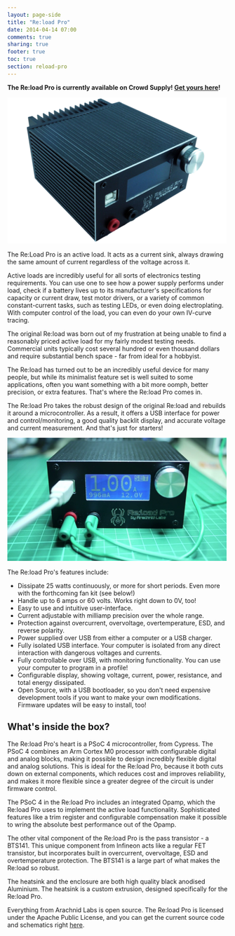 ```yaml
---
layout: page-side
title: "Re:load Pro"
date: 2014-04-14 07:00
comments: true
sharing: true
footer: true
toc: true
section: reload-pro
---
```

**The Re:load Pro is currently available on Crowd Supply! [Get yours here](https://www.crowdsupply.com/arachnid-labs/re-load-pro)!**

<img src="rlpro-side.jpg" width="500">

The Re:Load Pro is an active load. It acts as a current sink, always drawing the same amount of current regardless of the voltage across it.

Active loads are incredibly useful for all sorts of electronics testing requirements. You can use one to see how a power supply performs under load, check if a battery lives up to its manufacturer's specifications for capacity or current draw, test motor drivers, or a variety of common constant-current tasks, such as testing LEDs, or even doing electroplating. With computer control of the load, you can even do your own IV-curve tracing.

The original Re:load was born out of my frustration at being unable to find a reasonably priced active load for my fairly modest testing needs. Commercial units typically cost several hundred or even thousand dollars and require substantial bench space - far from ideal for a hobbyist.

The Re:load has turned out to be an incredibly useful device for many people, but while its minimalist feature set is well suited to some applications, often you want something with a bit more oomph, better precision, or extra features. That's where the Re:load Pro comes in.

The Re:load Pro takes the robust design of the original Re:load and rebuilds it around a microcontroller. As a result, it offers a USB interface for power and control/monitoring, a good quality backlit display, and accurate voltage and current measurement. And that's just for starters!

<img src="rlpro-action.png" width="500">

The Re:load Pro's features include:

 * Dissipate 25 watts continuously, or more for short periods. Even more with the forthcoming fan kit (see below!)
 * Handle up to 6 amps or 60 volts. Works right down to 0V, too!
 * Easy to use and intuitive user-interface.
 * Current adjustable with milliamp precision over the whole range.
 * Protection against overcurrent, overvoltage, overtemperature, ESD, and reverse polarity.
 * Power supplied over USB from either a computer or a USB charger.
 * Fully isolated USB interface. Your computer is isolated from any direct interaction with dangerous voltages and currents.
 * Fully controllable over USB, with monitoring functionality. You can use your computer to program in a profile!
 * Configurable display, showing voltage, current, power, resistance, and total energy dissipated.
 * Open Source, with a USB bootloader, so you don't need expensive development tools if you want to make your own modifications. Firmware updates will be easy to install, too!

## What's inside the box?

The Re:load Pro's heart is a PSoC 4 microcontroller, from Cypress. The PSoC 4 combines an Arm Cortex M0 processor with configurable digital and analog blocks, making it possible to design incredibly flexible digital and analog solutions. This is ideal for the Re:load Pro, because it both cuts down on external components, which reduces cost and improves reliability, and makes it more flexible since a greater degree of the circuit is under firmware control.

The PSoC 4 in the Re:load Pro includes an integrated Opamp, which the Re:load Pro uses to implement the active load functionality. Sophisticated features like a trim register and configurable compensation make it possible to wring the absolute best performance out of the Opamp.

The other vital component of the Re:load Pro is the pass transistor - a BTS141. This unique component from Infineon acts like a regular FET transistor, but incorporates built in overcurrent, overvoltage, ESD and overtemperature protection. The BTS141 is a large part of what makes the Re:load so robust.

The heatsink and the enclosure are both high quality black anodised Aluminium. The heatsink is a custom extrusion, designed specifically for the Re:load Pro.

Everything from Arachnid Labs is open source. The Re:load Pro is licensed under the Apache Public License, and you can get the current source code and schematics right [here](http://github.com/arachnidlabs/reload-pro/).

